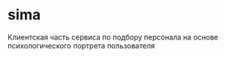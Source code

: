 # sima
Клиентская часть сервиса по подбору персонала на основе психологического портрета пользователя
